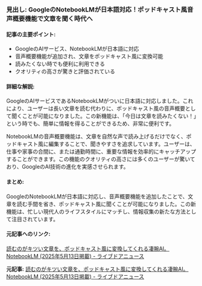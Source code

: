 ### 見出し: GoogleのNotebookLMが日本語対応！ポッドキャスト風音声概要機能で文章を聞く時代へ

#### 記事の主要ポイント:
- GoogleのAIサービス、NotebookLMが日本語に対応
- 音声概要機能が追加され、文章をポッドキャスト風に変換可能
- 読みたくない時でも便利に利用できる
- クオリティの高さが驚きと評価されている

#### 詳細な解説:
GoogleのAIサービスであるNotebookLMがついに日本語に対応しました。これにより、ユーザーは長い文章を読む代わりに、ポッドキャスト風の音声概要として聞くことが可能になりました。この新機能は、「今日は文章を読みたくない！」という時でも、簡単に情報を得ることができるため、非常に便利です。

NotebookLMの音声概要機能は、文章を自然な声で読み上げるだけでなく、ポッドキャスト風に編集することで、聞きやすさを追求しています。ユーザーは、仕事や家事の合間に、または通勤時間に、重要な情報を効率的にキャッチアップすることができます。この機能のクオリティの高さには多くのユーザーが驚いており、GoogleのAI技術の進化を実感させられます。

#### まとめ:
GoogleのNotebookLMが日本語に対応し、音声概要機能を追加したことで、文章を読む手間を省き、ポッドキャスト風に聞くことが可能になりました。この新機能は、忙しい現代人のライフスタイルにマッチし、情報収集の新たな方法として注目されています。

#### 元記事へのリンク:
[読むのがキツい文章を、ポッドキャスト風に変換してくれる凄腕AI。NotebookLM (2025年5月13日掲載) - ライブドアニュース](https://news.livedoor.com/article/detail/25436789/)

**元記事:** [読むのがキツい文章を、ポッドキャスト風に変換してくれる凄腕AI。NotebookLM (2025年5月13日掲載) - ライブドアニュース](https://news.livedoor.com/topics/detail/28743560/)
